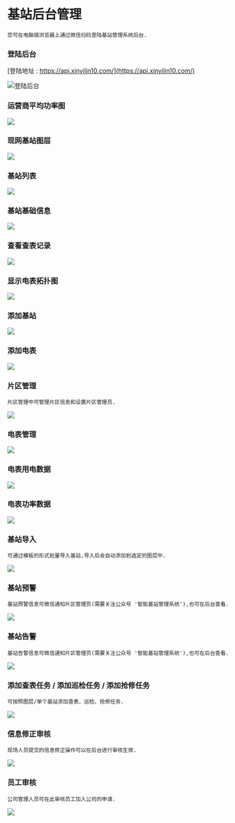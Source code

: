 # 基站后台管理

```
您可在电脑端浏览器上通过微信扫码登陆基站管理系统后台.
```



### 登陆后台

[登陆地址 : https://api.xinyilin10.com/](https://api.xinyilin10.com/)


![登陆后台](https://tva1.sinaimg.cn/large/006tNbRwly1g9jhomms7xg30bn073x6w.gif)



### 运营商平均功率图

![](https://tva1.sinaimg.cn/large/006tNbRwly1g9jhtrfpumj31400p0dl1.jpg)



### 现网基站图层

![](https://tva1.sinaimg.cn/large/006tNbRwly1g9jhuv1scbj31400p0u0x.jpg)



### 基站列表

![](https://tva1.sinaimg.cn/large/006tNbRwly1g9jhx705itj31400p0qd3.jpg)



### 基站基础信息

![](https://tva1.sinaimg.cn/large/006tNbRwly1g9jhxuu9kdj31400p07cv.jpg)



### 查看查表记录

![](https://tva1.sinaimg.cn/large/006tNbRwly1g9jhz13tjrj31400p07d2.jpg)



### 显示电表拓扑图

![](https://tva1.sinaimg.cn/large/006tNbRwly1g9jhzfxvydj31400p0dte.jpg)



### 添加基站

![](https://tva1.sinaimg.cn/large/006tNbRwly1g9ji01iwcxj31400p07gp.jpg)



### 添加电表

![](https://tva1.sinaimg.cn/large/006tNbRwly1g9ji0annqrj31400p0gx5.jpg)



### 片区管理

```
片区管理中可管理片区信息和设置片区管理员.
```

![](https://tva1.sinaimg.cn/large/006tNbRwly1g9ji0uslb5j31400p0q68.jpg)



### 电表管理

![](https://tva1.sinaimg.cn/large/006tNbRwly1g9ji1ghwukj31400p07ay.jpg)



### 电表用电数据

![](https://tva1.sinaimg.cn/large/006tNbRwly1g9ji2jzkezj31400p0gpn.jpg)



### 电表功率数据

![](https://tva1.sinaimg.cn/large/006tNbRwly1g9ji30ov4zj31400p0aec.jpg)



### 基站导入

```
可通过模板的形式批量导入基站,导入后会自动添加到选定的图层中.
```

![](https://tva1.sinaimg.cn/large/006tNbRwly1g9ji3vn0trj31400p0dix.jpg)



### 基站预警

```
基站预警信息可微信通知片区管理员(需要关注公众号 '智能基站管理系统'),也可在后台查看.
```

![](https://tva1.sinaimg.cn/large/006tNbRwly1g9ji477dx0j31400p0jzu.jpg)



### 基站告警

```
基站告警信息可微信通知片区管理员(需要关注公众号 '智能基站管理系统'),也可在后台查看.
```

![](https://tva1.sinaimg.cn/large/006tNbRwly1g9ji4f2ft3j31400p0n43.jpg)



### 添加查表任务 / 添加巡检任务 / 添加抢修任务

```
可按照图层/单个基站添加查表、巡检、抢修任务.
```

![](https://tva1.sinaimg.cn/large/006tNbRwly1g9ji5d1ecij31400p0jwf.jpg)



### 信息修正审核

```
现场人员提交的信息修正操作可以在后台进行审核生效.
```

![](https://tva1.sinaimg.cn/large/006tNbRwly1g9ji696yk2j31400p0n8a.jpg)



### 员工审核

```
公司管理人员可在此审核员工加入公司的申请.
```

![](https://tva1.sinaimg.cn/large/006tNbRwly1g9ji6n7cqoj31400p0q65.jpg)